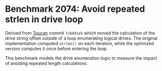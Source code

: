 # Benchmark 2074: Avoid repeated strlen in drive loop

Derived from [Toucan](https://github.com/portableapps/toucan) commit `7cbd41e5` which moved the calculation of the drive string offset outside of a loop enumerating logical drives. The original implementation computed `strlen()` on each iteration, while the optimized version computes it once before entering the loop.

This benchmark models the drive enumeration logic to measure the impact of avoiding repeated length calculations.
